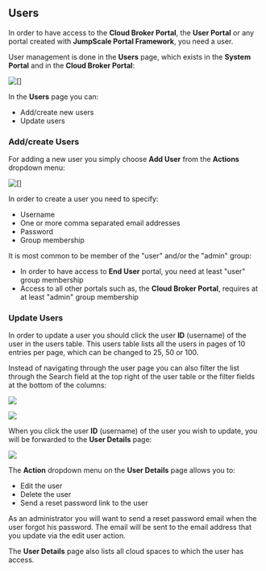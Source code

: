 ## Users

In order to have access to the **Cloud Broker Portal**, the **User Portal** or any portal created with **JumpScale Portal Framework**, you need a user.

User management is done in the **Users** page, which exists in the **System Portal** and in the **Cloud Broker Portal**:

 ![[]](Users.png)  

In the **Users** page you can:
- Add/create new users
- Update users

### Add/create Users

For adding a new user you simply choose **Add User** from the **Actions** dropdown menu:

![[]](CreateUser.png)

In order to create a user you need to specify:
- Username
- One or more comma separated email addresses
- Password
- Group membership

It is most common to be member of the "user" and/or the "admin" group:
- In order to have access to **End User** portal, you need at least "user" group membership
- Access to all other portals such as, the **Cloud Broker Portal**, requires at at least "admin" group membership

### Update Users

In order to update a user you should click the user **ID** (username) of the user in the users table. This users table lists all the users in pages of 10 entries per page, which can be changed to 25, 50 or 100.

Instead of navigating through the user page you can also filter the list through the Search field at the top right of the user table or the filter fields at the bottom of the columns:

![](SearchUser.png)

![](FilterUser.png)

 When you click the user **ID** (username) of the user you wish to update, you will be forwarded to the **User Details** page:

 ![](UserDetails.png)

 The **Action** dropdown menu on the **User Details** page allows you to:
 - Edit the user
 - Delete the user
 - Send a reset password link to the user

 As an administrator you will want to send a reset password email when the user forgot his password. The email will be sent to the email address that you update via the edit user action.

 The **User Details** page also lists all cloud spaces to which the user has access.  
